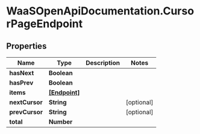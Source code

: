 # WaaSOpenApiDocumentation.CursorPageEndpoint

## Properties

Name | Type | Description | Notes
------------ | ------------- | ------------- | -------------
**hasNext** | **Boolean** |  | 
**hasPrev** | **Boolean** |  | 
**items** | [**[Endpoint]**](Endpoint.md) |  | 
**nextCursor** | **String** |  | [optional] 
**prevCursor** | **String** |  | [optional] 
**total** | **Number** |  | 


